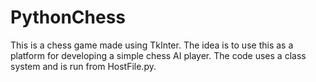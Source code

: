 # PythonChess
This is a chess game made using TkInter. The idea is to use this as a platform for developing a simple chess AI player.
The code uses a class system and is run from HostFile.py.
